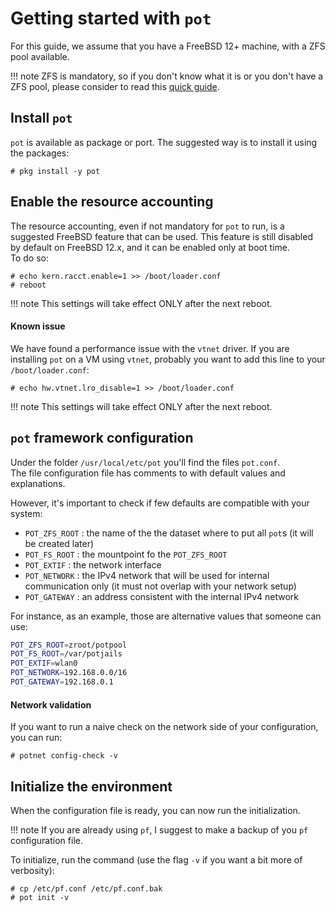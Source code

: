# Getting started with `pot`

For this guide, we assume that you have a FreeBSD 12+ machine, with a ZFS pool available.

!!! note
    ZFS is mandatory, so if you don't know what it is or you don't have a ZFS pool, please consider to read this [quick guide](https://www.freebsd.org/doc/handbook/zfs-quickstart.html).

## Install `pot`
`pot` is available as package or port. The suggested way is to install it using the packages:
```console
# pkg install -y pot
```

## Enable the resource accounting
The resource accounting, even if not mandatory for `pot` to run, is a suggested FreeBSD feature that can be used. This feature is still disabled by default on FreeBSD 12.x, and it can be enabled only at boot time.  
To do so:
```console
# echo kern.racct.enable=1 >> /boot/loader.conf
# reboot
```

!!! note
    This settings will take effect ONLY after the next reboot.

#### Known issue
We have found a performance issue with the `vtnet` driver.
If you are installing `pot` on a VM using `vtnet`, probably you want to add this line to your `/boot/loader.conf`:
```console
# echo hw.vtnet.lro_disable=1 >> /boot/loader.conf
```

!!! note
    This settings will take effect ONLY after the next reboot.

## `pot` framework configuration

Under the folder `/usr/local/etc/pot` you'll find the files `pot.conf`.  
The file configuration file has comments to with default values and explanations.

However,  it's important to check if few defaults are compatible with your system:

- `POT_ZFS_ROOT` : the name of the the dataset where to put all `pot`s (it will be created later)
- `POT_FS_ROOT` : the mountpoint fo the `POT_ZFS_ROOT`
- `POT_EXTIF` : the network interface
- `POT_NETWORK` : the IPv4 network that will be used for internal communication only (it must not overlap with your network setup)
- `POT_GATEWAY` : an address consistent with the internal IPv4 network 

For instance, as an example, those are alternative values that someone can use:
```sh
POT_ZFS_ROOT=zroot/potpool
POT_FS_ROOT=/var/potjails
POT_EXTIF=wlan0
POT_NETWORK=192.168.0.0/16
POT_GATEWAY=192.168.0.1
```
#### Network validation
If you want to run a naive check on the network side of your configuration, you can run:

```console
# potnet config-check -v
```

## Initialize the environment
When the configuration file is ready, you can now run the initialization.

!!! note
    If you are already using `pf`, I suggest to make a backup of you `pf` configuration file.

To initialize, run the command (use the flag `-v` if you want a bit more of verbosity):
```console
# cp /etc/pf.conf /etc/pf.conf.bak
# pot init -v
```
